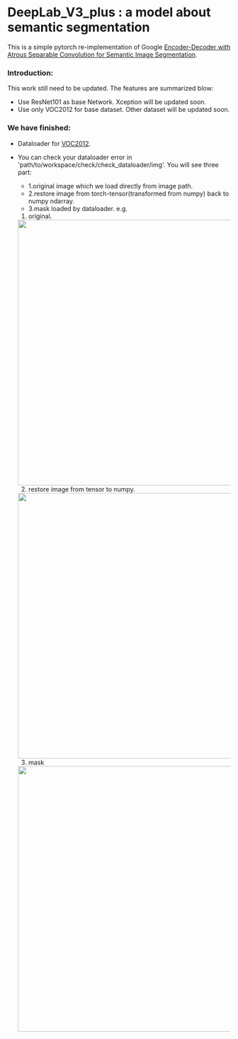 # DeepLab_V3_plus : a model about semantic segmentation
This is a simple pytorch re-implementation of Google [Encoder-Decoder with Atrous Separable Convolution for Semantic Image Segmentation](https://arxiv.org/pdf/1802.02611.pdf).

### Introduction:
This work still need to be updated.
The features are summarized blow:
+ Use ResNet101 as base Network. Xception will be updated soon.
+ Use only VOC2012 for base dataset. Other dataset will be updated soon.


### We have finished:
+ Dataloader for [VOC2012](http://host.robots.ox.ac.uk/pascal/VOC/voc2012/).
+ You can check your dataloader error in 'path/to/workspace/check/check_dataloader/img'.
  You will see three part:
  + 1.original image which we load directly from image path.
  + 2.restore image from torch-tensor(transformed from numpy) back to numpy ndarray.
  + 3.mask loaded by dataloader.
  e.g.
  1. original.
  <div align=left><img width="600" height="600" src="https://github.com/songdejia/deeplab_v3_plus/blob/master/screenshot/original.jpg"/></div>

  2. restore image from tensor to numpy.
  <div align=left><img width="600" height="600" src="https://github.com/songdejia/deeplab_v3_plus/blob/master/screenshot/restore.jpg"/></div>

  3. mask
  <div align=left><img width="600" height="600" src="https://github.com/songdejia/deeplab_v3_plus/blob/master/screenshot/mask.jpg"/></div>
